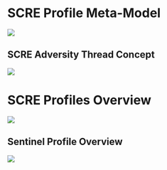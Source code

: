 # SCRE Profile Meta-Model
<img src="https://tsherburne.github.io/scre-profile-report/index_files/_19_0_4_131803cf_1665771530124_652936_75.svg">

## SCRE Adversity Thread Concept
<img src="https://tsherburne.github.io/scre-profile-report/index_files/_19_0_4_131803cf_1685462261563_289299_42364.svg">

# SCRE Profiles Overview
<img src="https://tsherburne.github.io/scre-profile-report/index_files/_19_0_4_131803cf_1662551661285_253193_42802.svg">

## Sentinel Profile Overview
<img src="https://tsherburne.github.io/scre-profile-report/index_files/_19_0_4_131803cf_1662551861680_361791_42879.svg">
